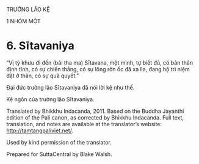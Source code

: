 TRƯỞNG LÃO KỆ

1 NHÓM MỘT

# 6\. Sītavaniya

“Vị tỳ khưu đi đến (bãi tha ma) Sītavana, một mình, tự biết đủ, có bản thân định tĩnh, có sự chiến thắng, có sự lông rởn ốc đã xa lìa, đang hộ trì niệm đặt ở thân, có sự quả quyết.”

Đại đức trưởng lão Sītavaniya đã nói lời kệ như thế.

Kệ ngôn của trưởng lão Sītavaniya.

Translated by Bhikkhu Indacanda, 2011. Based on the Buddha Jayanthi edition of the Pali canon, as corrected by Bhikkhu Indacanda. Full text, translation, and notes are available at the translator’s website: http://tamtangpaliviet.net/.

Used by kind permission of the translator.

Prepared for SuttaCentral by Blake Walsh.